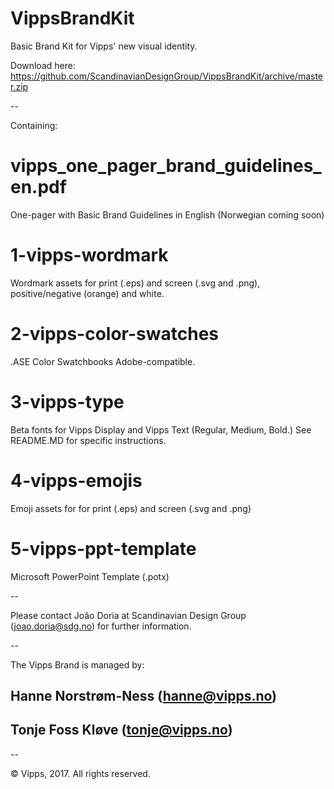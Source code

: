 # VippsBrandKit
Basic Brand Kit for Vipps' new visual identity.

Download here:
https://github.com/ScandinavianDesignGroup/VippsBrandKit/archive/master.zip

--

Containing:

# vipps_one_pager_brand_guidelines_en.pdf
One-pager with Basic Brand Guidelines in English (Norwegian coming soon)

# 1-vipps-wordmark
Wordmark assets for print (.eps) and screen (.svg and .png), positive/negative (orange) and white.

# 2-vipps-color-swatches
.ASE Color Swatchbooks Adobe-compatible.

# 3-vipps-type
Beta fonts for Vipps Display and Vipps Text (Regular, Medium, Bold.) See README.MD for specific instructions.

# 4-vipps-emojis
Emoji assets for for print (.eps) and screen (.svg and .png)

# 5-vipps-ppt-template
Microsoft PowerPoint Template (.potx)

--

Please contact João Doria at Scandinavian Design Group (joao.doria@sdg.no) for further information.

--

The Vipps Brand is managed by:
## Hanne Norstrøm-Ness (hanne@vipps.no)
## Tonje Foss Kløve (tonje@vipps.no)

--

© Vipps, 2017. All rights reserved.
